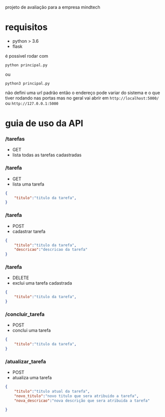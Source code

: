 projeto de avaliação para a empresa mindtech 

# requisitos
* python > 3.6
* flask

é possivel rodar com 
```
python principal.py
```
ou
```
python3 principal.py
```

não defini uma url padrão então o endereço pode variar do sistema e o que tiver rodando nas portas mas no geral vai abrir em `http://localhost:5000/` ou `http://127.0.0.1:5000`

# guia de uso da API
### /tarefas
* GET
* lista todas as tarefas cadastradas

### /tarefa
* GET
* lista uma  tarefa
```json
{
	"titulo":"titulo da tarefa", 
}
```
### /tarefa
* POST
* cadastrar tarefa
```json
{
	"titulo":"titulo da tarefa",
	"descricao":"descricao da tarefa"
}
```

### /tarefa
* DELETE
* exclui uma tarefa cadastrada
```json
{
	"titulo":"titulo da tarefa",
}
```

### /concluir_tarefa	
* POST
* conclui uma tarefa
```json
{
	"titulo":"titulo da tarefa",
}
```

### /atualizar_tarefa 	
* POST
* atualiza uma tarefa
```json
{
	"titulo":"titulo atual da tarefa",
	"novo_titulo":"novo titulo que sera atribuido a tarefa",
	"nova_descricao":"nova descrição que sera atribuida a tarefa"

}
```
